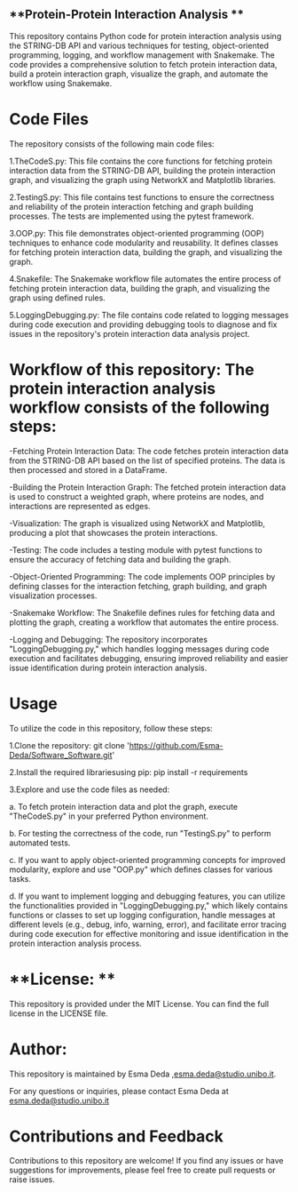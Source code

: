 ## **Protein-Protein Interaction Analysis **

This repository contains Python code for protein interaction analysis using the STRING-DB API and various techniques for testing, object-oriented programming, logging, and workflow management with Snakemake. The code provides a comprehensive solution to fetch protein interaction data, build a protein interaction graph, visualize the graph, and automate the workflow using Snakemake.


# **Code Files**

The repository consists of the following main code files:

1.TheCodeS.py: This file contains the core functions for fetching protein interaction data from the STRING-DB API, building the protein interaction graph, and visualizing the graph using NetworkX and Matplotlib libraries.

2.TestingS.py: This file contains test functions to ensure the correctness and reliability of the protein interaction fetching and graph building processes. The tests are implemented using the pytest framework.

3.OOP.py: This file demonstrates object-oriented programming (OOP) techniques to enhance code modularity and reusability. It defines classes for fetching protein interaction data, building the graph, and visualizing the graph.

4.Snakefile: The Snakemake workflow file automates the entire process of fetching protein interaction data, building the graph, and visualizing the graph using defined rules.

5.LoggingDebugging.py: The file contains code related to logging messages during code execution and providing debugging tools to diagnose and fix issues in the repository's protein interaction data analysis project.


# **Workflow of this repository: The protein interaction analysis workflow consists of the following steps:**

-Fetching Protein Interaction Data: The code fetches protein interaction data from the STRING-DB API based on the list of specified proteins. The data is then processed and stored in a DataFrame.

-Building the Protein Interaction Graph: The fetched protein interaction data is used to construct a weighted graph, where proteins are nodes, and interactions are represented as edges.

-Visualization: The graph is visualized using NetworkX and Matplotlib, producing a plot that showcases the protein interactions.

-Testing: The code includes a testing module with pytest functions to ensure the accuracy of fetching data and building the graph.

-Object-Oriented Programming: The code implements OOP principles by defining classes for the interaction fetching, graph building, and graph visualization processes.

-Snakemake Workflow: The Snakefile defines rules for fetching data and plotting the graph, creating a workflow that automates the entire process.

-Logging and Debugging: The repository incorporates "LoggingDebugging.py," which handles logging messages during code execution and facilitates debugging, ensuring improved reliability and easier issue identification during protein interaction analysis.

# **Usage**

To utilize the code in this repository, follow these steps:

1.Clone the repository:
git clone 'https://github.com/Esma-Deda/Software_Software.git'

2.Install the required librariesusing pip:
pip install -r requirements

3.Explore and use the code files as needed:

a. To fetch protein interaction data and plot the graph, execute "TheCodeS.py" in your preferred Python environment.

b. For testing the correctness of the code, run "TestingS.py" to perform automated tests.

c. If you want to apply object-oriented programming concepts for improved modularity, explore and use "OOP.py" which defines classes for various tasks.

d. If you want to implement logging and debugging features, you can utilize the functionalities provided in "LoggingDebugging.py," which likely contains functions or classes to set up logging configuration, handle messages at different levels (e.g., debug, info, warning, error), and facilitate error tracing during code execution for effective monitoring and issue identification in the protein interaction analysis process.

# **License: **

This repository is provided under the MIT License. You can find the full license in the LICENSE file.


# **Author:**

This repository is maintained by Esma Deda ,esma.deda@studio.unibo.it.

For any questions or inquiries, please contact Esma Deda at esma.deda@studio.unibo.it

# **Contributions and Feedback**

Contributions to this repository are welcome! If you find any issues or have suggestions for improvements, please feel free to create pull requests or raise issues.

